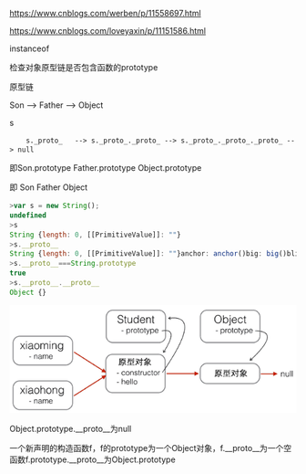 https://www.cnblogs.com/werben/p/11558697.html

https://www.cnblogs.com/loveyaxin/p/11151586.html



instanceof

检查对象原型链是否包含函数的prototype



原型链

Son --> Father --> Object

s

        s._proto_   --> s._proto_._proto_ --> s._proto_._proto_._proto_ --> null

即Son.prototype       Father.prototype         Object.prototype

即       Son                         Father                  Object

```javascript
>var s = new String();
undefined
>s
String {length: 0, [[PrimitiveValue]]: ""}
>s.__proto__
String {length: 0, [[PrimitiveValue]]: ""}anchor: anchor()big: big()blink: blink()bold: bold()charAt: charAt()charCodeAt: charCodeAt()codePointAt: codePointAt()concat: concat()constructor: String()endsWith: endsWith()fixed: fixed()fontcolor: fontcolor()fontsize: fontsize()includes: includes()indexOf: indexOf()italics: italics()lastIndexOf: lastIndexOf()length: 0link: link()localeCompare: localeCompare()match: (f)normalize: normalize()repeat: repeat()replace: (f,e)search: search()slice: slice()small: small()split: (f,e)startsWith: startsWith()strike: strike()sub: sub()substr: substr()substring: substring()sup: sup()toLocaleLowerCase: toLocaleLowerCase()toLocaleUpperCase: toLocaleUpperCase()toLowerCase: toLowerCase()toString: toString()toUpperCase: toUpperCase()trim: trim()trimLeft: trimLeft()trimRight: trimRight()valueOf: valueOf()Symbol(Symbol.iterator): [Symbol.iterator]()__proto__: Object[[PrimitiveValue]]: ""
>s.__proto__===String.prototype
true
>s.__proto__.__proto__
Object {}
```



![](assets/原型，原型链，instanceof_image_0.png)



Object.prototype.__proto__为null



一个新声明的构造函数f，f的prototype为一个Object对象，f.__proto__为一个空函数f.prototype.__proto__为Object.prototype
